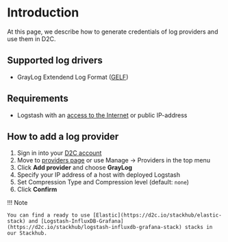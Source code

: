 # Introduction

At this page, we describe how to generate credentials of log providers and use them in D2C.

## Supported log drivers

- GrayLog Extendend Log Format ([GELF](https://www.graylog.org/))

## Requirements

- Logstash with an [access to the Internet](/services/other-services/docker-service/#network-settings) or public IP-address

## How to add a log provider

1. Sign in into your [D2C account](https://panel.d2c.io/user/login)
2. Move to [providers page](https://panel.d2c.io/account/providers) or use Manage → Providers in the top menu
3. Click **Add provider** and choose **GrayLog**
5. Specify your IP address of a host with deployed Logstash
6. Set Compression Type and Compression level (default: `none`)
7. Click **Confirm**

!!! Note

    You can find a ready to use [Elastic](https://d2c.io/stackhub/elastic-stack) and [Logstash-InfluxDB-Grafana](https://d2c.io/stackhub/logstash-influxdb-grafana-stack) stacks in our Stackhub.
